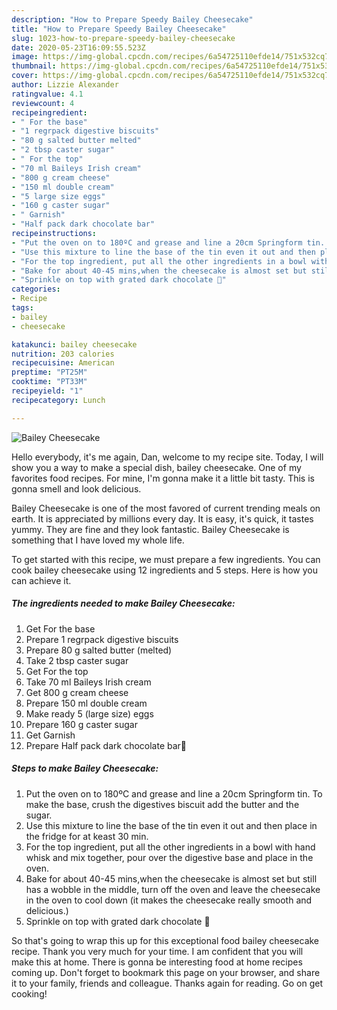 ```yaml
---
description: "How to Prepare Speedy Bailey Cheesecake"
title: "How to Prepare Speedy Bailey Cheesecake"
slug: 1023-how-to-prepare-speedy-bailey-cheesecake
date: 2020-05-23T16:09:55.523Z
image: https://img-global.cpcdn.com/recipes/6a54725110efde14/751x532cq70/bailey-cheesecake-recipe-main-photo.jpg
thumbnail: https://img-global.cpcdn.com/recipes/6a54725110efde14/751x532cq70/bailey-cheesecake-recipe-main-photo.jpg
cover: https://img-global.cpcdn.com/recipes/6a54725110efde14/751x532cq70/bailey-cheesecake-recipe-main-photo.jpg
author: Lizzie Alexander
ratingvalue: 4.1
reviewcount: 4
recipeingredient:
- " For the base"
- "1 regrpack digestive biscuits"
- "80 g salted butter melted"
- "2 tbsp caster sugar"
- " For the top"
- "70 ml Baileys Irish cream"
- "800 g cream cheese"
- "150 ml double cream"
- "5 large size eggs"
- "160 g caster sugar"
- " Garnish"
- "Half pack dark chocolate bar"
recipeinstructions:
- "Put the oven on to 180ºC and grease and line a 20cm Springform tin. To make the base, crush the digestives biscuit add the butter and the sugar."
- "Use this mixture to line the base of the tin even it out and then place in the fridge for at keast 30 min."
- "For the top ingredient, put all the other ingredients in a bowl with hand whisk and mix together, pour over the digestive base and place in the oven."
- "Bake for about 40-45 mins,when the cheesecake is almost set but still has a wobble in the middle, turn off the oven and leave the cheesecake in the oven to cool down (it makes the cheesecake really smooth and delicious.)"
- "Sprinkle on top with grated dark chocolate 🍫"
categories:
- Recipe
tags:
- bailey
- cheesecake

katakunci: bailey cheesecake 
nutrition: 203 calories
recipecuisine: American
preptime: "PT25M"
cooktime: "PT33M"
recipeyield: "1"
recipecategory: Lunch

---
```



![Bailey Cheesecake](https://img-global.cpcdn.com/recipes/6a54725110efde14/751x532cq70/bailey-cheesecake-recipe-main-photo.jpg)

Hello everybody, it's me again, Dan, welcome to my recipe site. Today, I will show you a way to make a special dish, bailey cheesecake. One of my favorites food recipes. For mine, I'm gonna make it a little bit tasty. This is gonna smell and look delicious.

Bailey Cheesecake is one of the most favored of current trending meals on earth. It is appreciated by millions every day. It is easy, it's quick, it tastes yummy. They are fine and they look fantastic. Bailey Cheesecake is something that I have loved my whole life.




To get started with this recipe, we must prepare a few ingredients. You can cook bailey cheesecake using 12 ingredients and 5 steps. Here is how you can achieve it.

<!--inarticleads1-->

##### The ingredients needed to make Bailey Cheesecake:

1. Get  For the base
1. Prepare 1 regrpack digestive biscuits
1. Prepare 80 g salted butter (melted)
1. Take 2 tbsp caster sugar
1. Get  For the top
1. Take 70 ml Baileys Irish cream
1. Get 800 g cream cheese
1. Prepare 150 ml double cream
1. Make ready 5 (large size) eggs
1. Prepare 160 g caster sugar
1. Get  Garnish
1. Prepare Half pack dark chocolate bar🍫




<!--inarticleads2-->

##### Steps to make Bailey Cheesecake:

1. Put the oven on to 180ºC and grease and line a 20cm Springform tin. To make the base, crush the digestives biscuit add the butter and the sugar.
1. Use this mixture to line the base of the tin even it out and then place in the fridge for at keast 30 min.
1. For the top ingredient, put all the other ingredients in a bowl with hand whisk and mix together, pour over the digestive base and place in the oven.
1. Bake for about 40-45 mins,when the cheesecake is almost set but still has a wobble in the middle, turn off the oven and leave the cheesecake in the oven to cool down (it makes the cheesecake really smooth and delicious.)
1. Sprinkle on top with grated dark chocolate 🍫




So that's going to wrap this up for this exceptional food bailey cheesecake recipe. Thank you very much for your time. I am confident that you will make this at home. There is gonna be interesting food at home recipes coming up. Don't forget to bookmark this page on your browser, and share it to your family, friends and colleague. Thanks again for reading. Go on get cooking!
